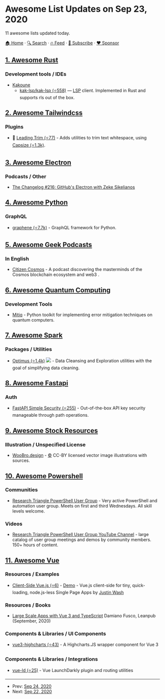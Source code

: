 # Awesome List Updates on Sep 23, 2020

11 awesome lists updated today.

[🏠 Home](/README.md) · [🔍 Search](https://www.trackawesomelist.com/search/) · [🔥 Feed](https://www.trackawesomelist.com/rss.xml) · [📮 Subscribe](https://trackawesomelist.us17.list-manage.com/subscribe?u=d2f0117aa829c83a63ec63c2f&id=36a103854c) · [❤️  Sponsor](https://github.com/sponsors/theowenyoung)



## [1. Awesome Rust](/content/rust-unofficial/awesome-rust/README.md)

### Development tools / IDEs

*   [Kakoune](http://kakoune.org/)
    *   [kak-lsp/kak-lsp (⭐558)](https://github.com/kak-lsp/kak-lsp/) — [LSP](https://microsoft.github.io/language-server-protocol/) client. Implemented in Rust and supports rls out of the box.

## [2. Awesome Tailwindcss](/content/aniftyco/awesome-tailwindcss/README.md)

### Plugins

*   💼 [Leading Trim (⭐77)](https://github.com/stormwarning/tailwindcss-capsize) - Adds utilities to trim text whitespace, using [Capsize (⭐1.3k)](https://github.com/seek-oss/capsize).

## [3. Awesome Electron](/content/sindresorhus/awesome-electron/README.md)

### Podcasts / Other

*   [The Changelog #216: GitHub's Electron with Zeke Sikelianos](https://changelog.com/podcast/216)

## [4. Awesome Python](/content/vinta/awesome-python/README.md)

### GraphQL

*   [graphene (⭐7.7k)](https://github.com/graphql-python/graphene/) - GraphQL framework for Python.

## [5. Awesome Geek Podcasts](/content/ayr-ton/awesome-geek-podcasts/README.md)

### In English

*   [Citizen Cosmos](https://www.citizencosmos.space/) - A podcast discovering the masterminds of the Cosmos blockchain ecosystem and web3 .

## [6. Awesome Quantum Computing](/content/desireevl/awesome-quantum-computing/README.md)

### Development Tools

*   [Mitiq](https://mitiq.readthedocs.io/) - Python toolkit for implementing error mitigation techniques on quantum computers.

## [7. Awesome Spark](/content/awesome-spark/awesome-spark/README.md)

### Packages / Utilities

*   [Optimus (⭐1.4k)](https://github.com/ironmussa/Optimus/) <img src="https://img.shields.io/github/last-commit/ironmussa/Optimus.svg"> - Data Cleansing and Exploration utilities with the goal of simplifying data cleaning.

## [8. Awesome Fastapi](/content/mjhea0/awesome-fastapi/README.md)

### Auth

*   [FastAPI Simple Security (⭐255)](https://github.com/mrtolkien/fastapi_simple_security) - Out-of-the-box API key security manageable through path operations.

## [9. Awesome Stock Resources](/content/neutraltone/awesome-stock-resources/README.md)

### Illustration / Unspecified License

*   [WooBro.design](https://woobro.design/) - [:copyright:](https://creativecommons.org/licenses/by/4.0/) CC-BY licensed vector image illustrations with sources.

## [10. Awesome Powershell](/content/janikvonrotz/awesome-powershell/README.md)

### Communities

*   [Research Triangle PowerShell User Group](https://www.meetup.com/Research-Triangle-PowerShell-Users-Group/) - Very active PowerShell and automation user group. Meets on first and third Wednesdays. All skill levels welcome.

### Videos

*   [Research Triangle PowerShell User Group YouTube Channel](https://www.youtube.com/rtpsug/) - large catalog of user group meetings and demos by community members. 150+ hours of content.

## [11. Awesome Vue](/content/vuejs/awesome-vue/README.md)

### Resources / Examples

*   [Client-Side Vue.js (⭐6)](https://github.com/justinwash/Client-Side-Vue) - [Demo](https://client-side-vue.herokuapp.com) - Vue.js client-side for tiny, quick-loading, node.js-less Single Page Apps by [Justin Wash](https://github.com/justinwash)

### Resources / Books

*   [Large Scale Apps with Vue 3 and TypeScript](http://leanpub.com/vue-typescript/c/vaYXLEFWbMi7) Damiano Fusco, Leanpub (September, 2020)

### Components & Libraries / UI Components

*   [vue3-highcharts (⭐43)](https://github.com/smithalan92/vue3-highcharts) - A Highcharts.JS wrapper component for Vue 3

### Components & Libraries / Integrations

*   [vue-ld (⭐25)](https://github.com/dashhudson/vue-ld) - Vue LaunchDarkly plugin and routing utilities

---

- Prev: [Sep 24, 2020](/content/2020/09/24/README.md)
- Next: [Sep 22, 2020](/content/2020/09/22/README.md)